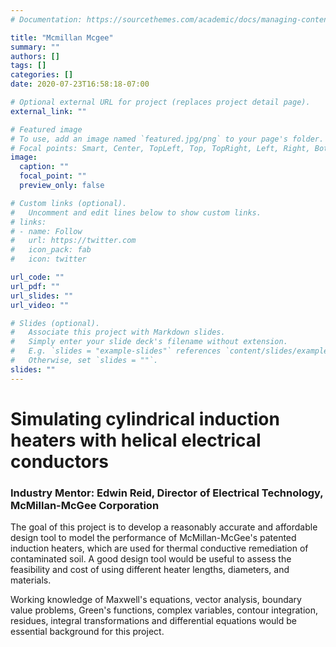 ```yaml
---
# Documentation: https://sourcethemes.com/academic/docs/managing-content/

title: "Mcmillan Mcgee"
summary: ""
authors: []
tags: []
categories: []
date: 2020-07-23T16:58:18-07:00

# Optional external URL for project (replaces project detail page).
external_link: ""

# Featured image
# To use, add an image named `featured.jpg/png` to your page's folder.
# Focal points: Smart, Center, TopLeft, Top, TopRight, Left, Right, BottomLeft, Bottom, BottomRight.
image:
  caption: ""
  focal_point: ""
  preview_only: false

# Custom links (optional).
#   Uncomment and edit lines below to show custom links.
# links:
# - name: Follow
#   url: https://twitter.com
#   icon_pack: fab
#   icon: twitter

url_code: ""
url_pdf: ""
url_slides: ""
url_video: ""

# Slides (optional).
#   Associate this project with Markdown slides.
#   Simply enter your slide deck's filename without extension.
#   E.g. `slides = "example-slides"` references `content/slides/example-slides.md`.
#   Otherwise, set `slides = ""`.
slides: ""
---
```



#  Simulating cylindrical induction heaters with helical electrical conductors

### Industry Mentor: Edwin Reid, Director of Electrical Technology, McMillan-McGee Corporation

The goal of this project is to develop a reasonably accurate and affordable design tool to model the performance of McMillan-McGee's patented induction heaters, which are used for thermal conductive remediation of contaminated soil.  A good design tool would be useful to assess the feasibility and cost of using different heater lengths, diameters, and materials.

Working knowledge of Maxwell's equations, vector analysis, boundary value problems, Green's functions, complex variables, contour integration, residues, integral transformations and differential equations would be essential background for this project.
